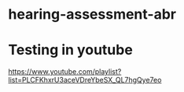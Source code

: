 # hearing-assessment-abr


# Testing in youtube
https://www.youtube.com/playlist?list=PLCFKhxrU3aceVDreYbeSX_QL7hgQye7eo
